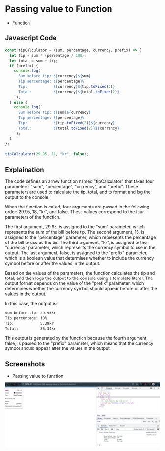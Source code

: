# Passing value to Function

- [Function](https://developer.mozilla.org/en-US/docs/Glossary/Function)

## Javascript Code

```javascript
const tipCalculator = (sum, percentage, currency, prefix) => {
  let tip = sum * (percentage / 100);
  let total = sum + tip;
  if (prefix) {
    console.log(`
      Sum before tip: ${currency}${sum}
      Tip percentage: ${percentage}%
      Tip:            ${currency}${tip.toFixed(2)}
      Total:          ${currency}${total.toFixed(2)}
    `);
  } else {
    console.log(`
      Sum before tip: ${sum}${currency}
      Tip percentage: ${percentage}%
      Tip:            ${tip.toFixed(2)}${currency}
      Total:          ${total.toFixed(2)}${currency}
    `);
  }
};

tipCalculator(29.95, 18, "kr", false);
```

## Explaination

The code defines an arrow function named "tipCalculator" that takes four parameters: "sum", "percentage", "currency", and "prefix". These parameters are used to calculate the tip, total, and to format and log the output to the console.

When the function is called, four arguments are passed in the following order: 29.95, 18, "kr", and false. These values correspond to the four parameters of the function.

The first argument, 29.95, is assigned to the "sum" parameter, which represents the sum of the bill before tip. The second argument, 18, is assigned to the "percentage" parameter, which represents the percentage of the bill to use as the tip. The third argument, "kr", is assigned to the "currency" parameter, which represents the currency symbol to use in the output. The last argument, false, is assigned to the "prefix" parameter, which is a boolean value that determines whether to include the currency symbol before or after the values in the output.

Based on the values of the parameters, the function calculates the tip and total, and then logs the output to the console using a template literal. The output format depends on the value of the "prefix" parameter, which determines whether the currency symbol should appear before or after the values in the output.

In this case, the output is:

```bash
Sum before tip: 29.95kr
Tip percentage: 18%
Tip:            5.39kr
Total:          35.34kr
```

This output is generated by the function because the fourth argument, false, is passed to the "prefix" parameter, which means that the currency symbol should appear after the values in the output.

## Screenshots

- Passing value to function

![img](.images/passing-value-to-function.png)
